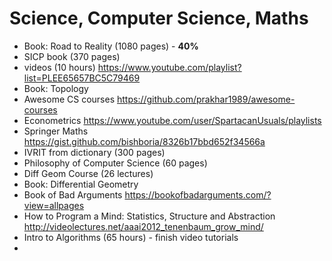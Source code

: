 
# Science, Computer Science, Maths
-  Book: Road to Reality (1080 pages) - **40%**
-  SICP book (370 pages)
-  videos (10 hours) https://www.youtube.com/playlist?list=PLEE65657BC5C79469 
-  Book: Topology
-  Awesome CS courses https://github.com/prakhar1989/awesome-courses
-  Econometrics https://www.youtube.com/user/SpartacanUsuals/playlists
-  Springer Maths https://gist.github.com/bishboria/8326b17bbd652f34566a
-  IVRIT from dictionary (300 pages)
-  Philosophy of Computer Science (60 pages)
-  Diff Geom Course (26 lectures)
-  Book: Differential Geometry
-  Book of Bad Arguments https://bookofbadarguments.com/?view=allpages
-  How to Program a Mind: Statistics, Structure and Abstraction http://videolectures.net/aaai2012_tenenbaum_grow_mind/
-  Intro to Algorithms  (65 hours) - finish video tutorials
-  